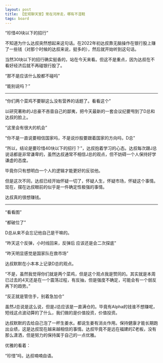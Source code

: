 ```yaml
---
layout: post
title: 【宏观聊天室】常在河岸走，哪有不湿鞋
tags: board
---
```


“珍惜40块以下的招行”

不知道为什么达叔突然想起来这句话。在2022年初达叔靠无脑操作在银行股上赚了一些钱（对那个时候的达叔来说，挺多的），然后就开始听到这句话。

当然30块以下的招行确实挺香的，站在今天来看。但这不是重点，因为达叔在不看好经济后就不再碰银行股了。

“那不是应该什么股都不碰吗”

“能别说吗？”

---

“你们两个菜鸡不要聊这么没有营养的话题了。看看这个”

以研究著称的J总豪不吝啬自己的鄙夷，把今天最新的一套会议纪要甩到了D总和达叔的脸上。

“这里会有很大的机会”

“你不是一直说要相信国家吗，不是说炒股要跟着国家的方向吗，D总”

“所以，结论是要珍惜40块以下的招行？”，达叔抱着学习的心态。达叔每次跟J总说话都是非常谦卑的，虽然达叔通常不相信J总的观点，但不妨碍一个人保持好学谦虚的态度。

毕竟你只有想明白一个人的逻辑才能更好的反驳他。

但是这次不同，达叔已经开始怀疑一切了，怀疑人生，怀疑市场，怀疑这个事情。现在，摆在达叔眼前的似乎是一件确定性极强的事情。

达叔真的很想赚钱。

---

“看看图”

“都破位了”

D总从来不会忘记他自己是干嘛的。

“昨天这个反弹，小时线回来，反弹后 应该还是会二次探底”

“昨天明显感觉是国家队在救市场”

达叔默默在小本本上记录D总的观点。

“不是，虽然我觉得你们就是两个菜鸡，但是这个观点我是赞同的。其实就是本周已过去的4天还是在一个震荡过程，有反抽，但是强度不确定，可能会有一个弱反再下的趋势。”

“反正就是管住手，别着急加仓”

虽然J总说是这么说，但是J总应该是一直满仓的。毕竟有Alpha的钱谁不想赚呢，短线这点波动算的了什么，我们做的是价值投资，价值投资。

达叔默默的去给自己泡了一杯生姜水。都说生姜有消炎作用。保持健康才能长期跑出业绩，这是达叔现在越来越相信的事情。达叔毕竟不是远在福建的Z老板，没有那么潇洒，但是努力的保持属于自己的一点优雅。

优雅的看着：

“珍惜”吗，达叔喃喃自语。